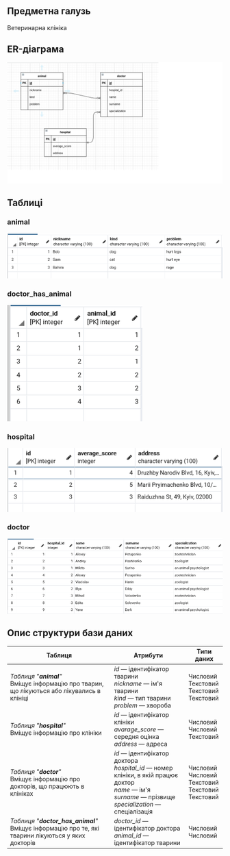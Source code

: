 ## Предметна галузь

Ветеринарна клініка

## ER-діаграма

![ER model](diagram.png)

## Таблиці

### animal
![Animals](animal.png)
### doctor_has_animal
![Animals_Doctors](doctor_has_animal.png)
### hospital
![Hospital](hospital.png)
### doctor
![Doctors](doctor.png)

## Опис структури бази даних

| Таблиця | Атрибути | Типи даних |
|------------|---------|--------------------|
| _Таблиця "**animal**"_ <br> Вміщує інформацію про тварин, що лікуються або лікувались в клініці | _id_ — ідентифікатор тварини<br> _nickname_ — ім'я тварини <br> _kind_ — тип тварини <br> _problem_ — хвороба | Числовий <br> Текстовий <br> Текстовий <br> Текстовий
| _Таблиця "**hospital**"_ <br> Вміщує інформацію про клініки| _id_ — ідентифікатор клініки <br> _avarage_score_ — середня оцінка<br> _address_ — адреса | Числовий <br> Числовий <br> Текстовий |
| _Таблиця "**doctor**"_ <br> Вміщує інформацію про докторів, що працюють в клініках | _id_ — ідентифікатор доктора<br> _hospital_id_ — номер клініки, в якій працює доктор <br> _name_ — ім'я <br> _surname_ — прізвище <br> _specialization_ — спеціалізація | Числовий <br> Числовий <br> Текстовий <br> Текстовий <br> Текстовий
| _Таблиця "**doctor_has_animal**"_ <br> Вміщує інформацію про те, які тварини лікуються у яких докторів | _doctor_id_ — ідентифікатор доктора <br> _animal_id_ — ідентифікатор тварини | Числовий <br> Числовий
